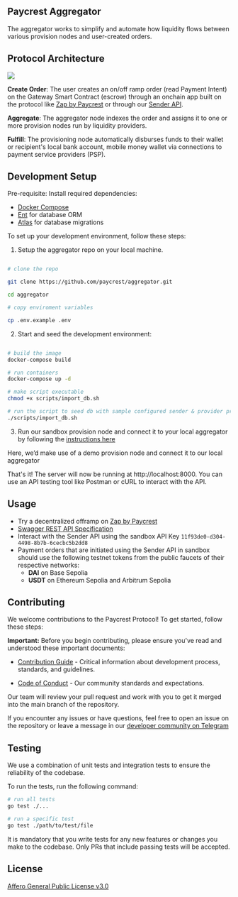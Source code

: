 ## Paycrest Aggregator

The aggregator works to simplify and automate how liquidity flows between various provision nodes and user-created orders.


## Protocol Architecture

![](https://lh7-rt.googleusercontent.com/docsz/AD_4nXd9vDhbrwj3ikJ9ghsVPc4qaZ7_RmgzNn3CjbW2jvAWepYYBmIat8Mtidid8OCBzuP7Sr-_zab6gjjpM6tSJm3p00akfR9xhkkzckDoZOhO9jiqgnO0EkZRyH4QoxgGAXRelCSNxQ?key=xfQ-CdRhtjGdAX7gL41tK8t-)

**Create Order**: The user creates an on/off ramp order (read Payment Intent) on the Gateway Smart Contract (escrow) through an onchain app built on the protocol like [Zap by Paycrest](https://github.com/paycrest/zap) or through our [Sender API](https://app.paycrest.io/).

**Aggregate**: The aggregator node indexes the order and assigns it to one or more provision nodes run by liquidity providers.

**Fulfill**: The provisioning node automatically disburses funds to their wallet or recipient's local bank account, mobile money wallet via connections to payment service providers (PSP).

## Development Setup

Pre-requisite: Install required dependencies:
- [Docker Compose](https://docs.docker.com/compose/install/)
- [Ent](https://entgo.io/docs/getting-started/) for database ORM
- [Atlas](https://atlasgo.io/guides/evaluation/install#install-atlas-locally) for database migrations

To set up your development environment, follow these steps:

1. Setup the aggregator repo on your local machine.

```bash

# clone the repo

git clone https://github.com/paycrest/aggregator.git

cd aggregator

# copy enviroment variables

cp .env.example .env
```

2. Start and seed the development environment:
```bash

# build the image
docker-compose build

# run containers
docker-compose up -d

# make script executable
chmod +x scripts/import_db.sh

# run the script to seed db with sample configured sender & provider profile
./scripts/import_db.sh
```

3. Run our sandbox provision node and connect it to your local aggregator by following the [instructions here](https://paycrest.notion.site/run-sandbox-provision-node)

Here, we’d make use of a demo provision node and connect it to our local aggregator

That's it! The server will now be running at http://localhost:8000. You can use an API testing tool like Postman or cURL to interact with the API.


## Usage
- Try a decentralized offramp on [Zap by Paycrest](https://zap.paycrest.io)
- [Swagger REST API Specification](https://app.swaggerhub.com/apis/paycrest-dev/paycrest-api/0.1.0)
- Interact with the Sender API using the sandbox API Key `11f93de0-d304-4498-8b7b-6cecbc5b2dd8`
 - Payment orders that are initiated using the Sender API in sandbox should use the following testnet tokens from the public faucets of their respective networks:
	 - **DAI** on Base Sepolia
	 - **USDT** on Ethereum Sepolia and Arbitrum Sepolia


## Contributing

We welcome contributions to the Paycrest Protocol! To get started, follow these steps:

**Important:** Before you begin contributing, please ensure you've read and understood these important documents:

- [Contribution Guide](https://paycrest.notion.site/Contribution-Guide-1602482d45a2809a8930e6ad565c906a) - Critical information about development process, standards, and guidelines.

- [Code of Conduct](https://paycrest.notion.site/Contributor-Code-of-Conduct-1602482d45a2806bab75fd314b381f4c) - Our community standards and expectations.

Our team will review your pull request and work with you to get it merged into the main branch of the repository.

If you encounter any issues or have questions, feel free to open an issue on the repository or leave a message in our [developer community on Telegram](https://t.me/+Stx-wLOdj49iNDM0)


## Testing

We use a combination of unit tests and integration tests to ensure the reliability of the codebase.

To run the tests, run the following command:

```bash
# run all tests
go test ./...

# run a specific test
go test ./path/to/test/file
```
It is mandatory that you write tests for any new features or changes you make to the codebase. Only PRs that include passing tests will be accepted.

## License

[Affero General Public License v3.0](https://choosealicense.com/licenses/agpl-3.0/)
